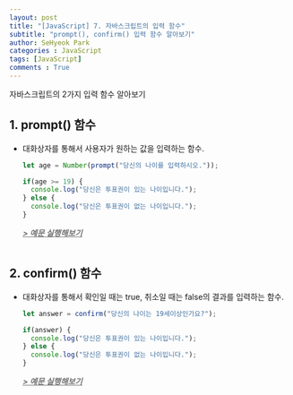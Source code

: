 ```yaml
---
layout: post
title: "[JavaScript] 7. 자바스크립트의 입력 함수"
subtitle: "prompt(), confirm() 입력 함수 알아보기"
author: SeHyeok Park
categories : JavaScript
tags: [JavaScript]
comments : True
---
```

<div id='preview' class='display-none'>
자바스크립트의 2가지 입력 함수 알아보기
</div>

## 1. prompt() 함수
- 대화상자를 통해서 사용자가 원하는 값을 입력하는 함수.

  ```javascript
  let age = Number(prompt("당신의 나이를 입력하시오."));

  if(age >= 19) {
    console.log("당신은 투표권이 있는 나이입니다.");
  } else {
    console.log("당신은 투표권이 없는 나이입니다.");
  }
  ```
  ***<a href="https://jsfiddle.net/" target="_blank"><span style="color:#707070"><u>> 예문 실행해보기</u></span></a>***
  <br><br>

## 2. confirm() 함수
- 대화상자를 통해서 확인일 때는 true, 취소일 때는 false의 결과를 입력하는 함수.

  ```javascript
  let answer = confirm("당신의 나이는 19세이상인가요?");

  if(answer) {
    console.log("당신은 투표권이 있는 나이입니다.");
  } else {
    console.log("당신은 투표권이 없는 나이입니다.");
  }
  ```
  ***<a href="https://jsfiddle.net/" target="_blank"><span style="color:#707070"><u>> 예문 실행해보기</u></span></a>***
  <br><br>